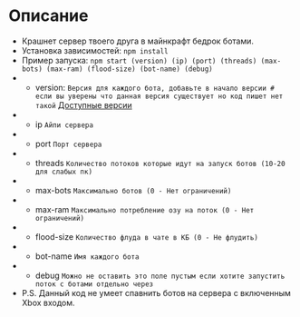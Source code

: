 # Описание
- Крашнет сервер твоего друга в майнкрафт бедрок ботами.
- Установка зависимостей: ```npm install```
- Пример запуска: ```npm start (version) (ip) (port) (threads) (max-bots) (max-ram) (flood-size) (bot-name) (debug)```
- - version: ```Версия для каждого бота, добавьте в начало версии # если вы уверены что данная версия существует но код пишет нет такой``` [Доступные версии](https://www.npmjs.com/package/bedrock-protocol "Информация о bedrock-protocol")
- - ip ```Айпи сервера```
- - port ```Порт сервера```
- - threads ```Количество потоков которые идут на запуск ботов (10-20 для слабых пк)```
- - max-bots ```Максимально ботов (0 - Нет ограничений)```
- - max-ram ```Максимально потребление озу на поток (0 - Нет ограничений)```
- - flood-size ```Количество флуда в чате в КБ (0 - Не флудить)```
- - bot-name ```Имя каждого бота```
- - debug ```Можно не оставить это поле пустым если хотите запустить поток с ботами отдельно через```
- P.S. Данный код не умеет спавнить ботов на сервера с включенным Xbox входом.